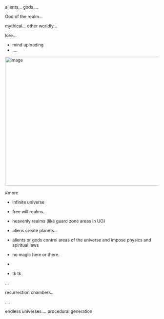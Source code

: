 alients... gods....


God of the realm...

mythical... other worldly...

lore...
- mind uploading
- ....



<img width="553" height="423" alt="image" src="https://github.com/user-attachments/assets/ce66a45f-9975-442c-9773-a75f770c0667" />


#more

- infinite universe
- free will realms...
- heavenly realms (like guard zone areas in UO)

- aliens create planets...

- alients or gods control areas of the universe and impose physics and spiritual laws
 - no magic here or there.
 - 

- tk tk 


...

resurrection chambers...


.... 


endless universes.... procedural generation 